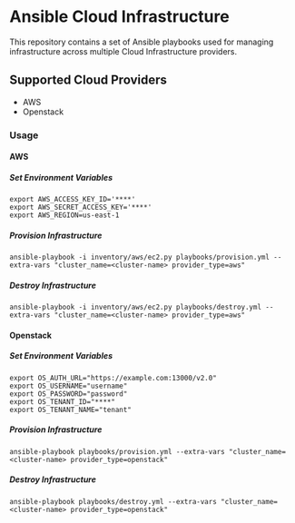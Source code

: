 # Ansible Cloud Infrastructure

This repository contains a set of Ansible playbooks used for managing infrastructure across multiple Cloud Infrastructure providers.

## Supported Cloud Providers
* AWS
* Openstack

### Usage

#### AWS
##### Set Environment Variables
```
export AWS_ACCESS_KEY_ID='****'
export AWS_SECRET_ACCESS_KEY='****'
export AWS_REGION=us-east-1
```
##### Provision Infrastructure
```
ansible-playbook -i inventory/aws/ec2.py playbooks/provision.yml --extra-vars "cluster_name=<cluster-name> provider_type=aws"
```
##### Destroy Infrastructure
```
ansible-playbook -i inventory/aws/ec2.py playbooks/destroy.yml --extra-vars "cluster_name=<cluster-name> provider_type=aws"
```

#### Openstack
##### Set Environment Variables
```
export OS_AUTH_URL="https://example.com:13000/v2.0"
export OS_USERNAME="username"
export OS_PASSWORD="password"
export OS_TENANT_ID="****"
export OS_TENANT_NAME="tenant"
```
##### Provision Infrastructure
```
ansible-playbook playbooks/provision.yml --extra-vars "cluster_name=<cluster-name> provider_type=openstack"
```
##### Destroy Infrastructure
```
ansible-playbook playbooks/destroy.yml --extra-vars "cluster_name=<cluster-name> provider_type=openstack"
```
